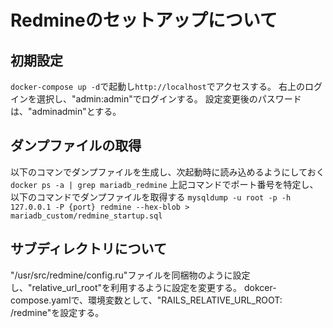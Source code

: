 # Redmineのセットアップについて

## 初期設定
`` docker-compose up -d ``で起動し``http://localhost``でアクセスする。
右上のログインを選択し、"admin:admin"でログインする。
設定変更後のパスワードは、"adminadmin"とする。

## ダンプファイルの取得
以下のコマンでダンプファイルを生成し、次起動時に読み込めるようにしておく
``docker ps -a | grep mariadb_redmine``
上記コマンドでポート番号を特定し、以下のコマンドでダンプファイルを取得する
``mysqldump -u root -p -h 127.0.0.1 -P {port} redmine --hex-blob > mariadb_custom/redmine_startup.sql``

## サブディレクトリについて
 "/usr/src/redmine/config.ru"ファイルを同梱物のように設定し、"relative_url_root"を利用するように設定を変更する。
 dokcer-compose.yamlで、環境変数として、"RAILS_RELATIVE_URL_ROOT: /redmine"を設定する。
